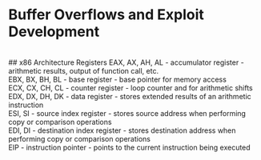 # Buffer Overflows and Exploit Development
<br>
## x86 Architecture Registers
EAX, AX, AH, AL - accumulator register - arithmetic results, output of function call, etc.<br>
EBX, BX, BH, BL - base register - base pointer for memory access<br>
ECX, CX, CH, CL - counter register - loop counter and for arithmetic shifts<br>
EDX, DX, DH, DK - data register - stores extended results of an arithmetic instruction<br>
ESI, SI         - source index register - stores source address when performing copy or comparison operations<br>
EDI, DI         - destination index register - stores destination address when performing copy or comparison operations<br>
EIP             - instruction pointer - points to the current instruction being executed<br>
